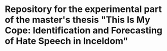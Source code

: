# Repository for the experimental part of the master's thesis "This Is My Cope: Identification and Forecasting of Hate Speech in Inceldom"